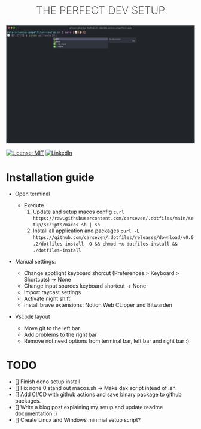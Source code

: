 <h2 style="
    text-align: center;
    font-weight:200;
    font-size: 28px;
    text-transform: uppercase;
">The perfect dev setup</h2>
<p align="center">
    <img src="terminal.png"/>
</p>

[![License: MIT](https://img.shields.io/badge/License-MIT-yellow.svg)](https://opensource.org/licenses/MIT)
[![LinkedIn](https://img.shields.io/badge/Follow-linkedin-0077b5.svg?style=flat-square)](https://www.linkedin.com/in/carles-serra-vendrell/)

# Installation guide

- Open terminal
  - Execute
    1. Update and setup macos config
    `curl https://raw.githubusercontent.com/carseven/.dotfiles/main/setup/scripts/macos.sh | sh`
    2. Install all application and packages
    `curl -L https://github.com/carseven/.dotfiles/releases/download/v0.0.2/dotfiles-install -O && chmod +x dotfiles-install && ./dotfiles-install`

- Manual settings:
  - Change spotlight keyboard shorcut (Preferences > Keyboard > Shortcuts) ->
    None
  - Change input sources keyboard shortcut -> None
  - Import raycast settings
  - Activate night shift
  - Install brave extensions: Notion Web CLipper and Bitwarden
- Vscode layout
  - Move git to the left bar
  - Add problems to the right bar
  - Remove not need options from terminal bar, left bar and right bar :)

# TODO

- [] Finish deno setup install
- [] Fix none 0 stand out macos.sh -> Make dax script intead of .sh
- [] Add CI/CD with github actions and save binary package to github packages.
- [] Write a blog post explaining my setup and update readme documentation :)
- [] Create Linux and Windows minimal setup script?
